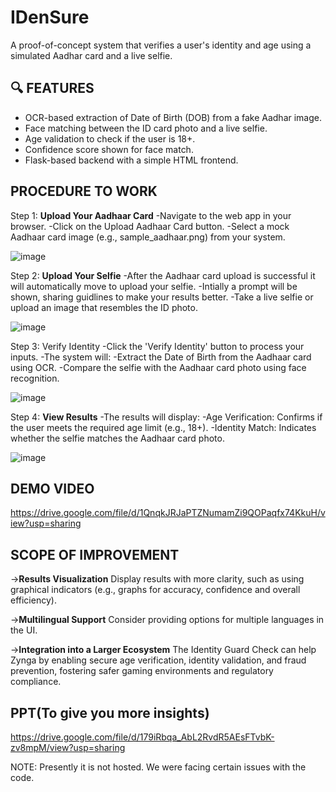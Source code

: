 # IDenSure

A proof-of-concept system that verifies a user's identity and age using a simulated Aadhar card and a live selfie.

## 🔍 FEATURES
- OCR-based extraction of Date of Birth (DOB) from a fake Aadhar image.
- Face matching between the ID card photo and a live selfie.
- Age validation to check if the user is 18+.
- Confidence score shown for face match.
- Flask-based backend with a simple HTML frontend.

## PROCEDURE TO WORK 

Step 1: **Upload Your Aadhaar Card**
-Navigate to the web app in your browser.
-Click on the Upload Aadhaar Card button.
-Select a mock Aadhaar card image (e.g., sample_aadhaar.png) from your system.

![image](https://github.com/user-attachments/assets/b07a45c5-2843-4a9d-9463-b9a063bd4730)

Step 2: **Upload Your Selfie**
-After the Aadhaar card upload is successful it will automatically move to upload your selfie.
-Intially a prompt will be shown, sharing guidlines to make your results better.
-Take a live selfie or upload an image that resembles the ID photo.

 ![image](https://github.com/user-attachments/assets/fbfae9cb-a577-4eea-8287-99c9f680df48)


Step 3: Verify Identity
-Click the 'Verify Identity' button to process your inputs.
-The system will:
   -Extract the Date of Birth from the Aadhaar card using OCR.
   -Compare the selfie with the Aadhaar card photo using face recognition.
   
![image](https://github.com/user-attachments/assets/4a8e71c0-d061-48cb-ae99-3d77d314d2c9)

Step 4: **View Results**
-The results will display:
   -Age Verification: Confirms if the user meets the required age limit (e.g., 18+).
   -Identity Match: Indicates whether the selfie matches the Aadhaar card photo.
   
![image](https://github.com/user-attachments/assets/885317b4-ecbb-4e68-9321-12d0aff4a677)

## DEMO VIDEO
https://drive.google.com/file/d/1QnqkJRJaPTZNumamZi9QOPaqfx74KkuH/view?usp=sharing

## SCOPE OF IMPROVEMENT
->**Results Visualization**
Display results with more clarity, such as using graphical indicators (e.g., graphs for accuracy, confidence and overall efficiency).

->**Multilingual Support**
Consider providing options for multiple languages in the UI.

->**Integration into a Larger Ecosystem**
The Identity Guard Check can help Zynga by enabling secure age verification, identity validation, and fraud prevention, fostering safer gaming environments and regulatory compliance.

## PPT(To give you more insights)
https://drive.google.com/file/d/179iRbqa_AbL2RvdR5AEsFTvbK-zv8mpM/view?usp=sharing

NOTE: Presently it is not hosted. We were facing certain issues with the code.
